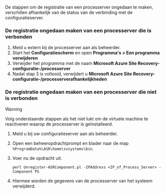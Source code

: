 De stappen om de registratie van een processerver ongedaan te maken, verschillen afhankelijk van de status van de verbinding met de configuratieserver.

### <a name="unregister-a-process-server-that-is-in-a-connected-state"></a>De registratie ongedaan maken van een processerver die is verbonden

1. Meld u extern bij de processerver aan als beheerder.
2. Start het **Configuratiescherm** en open **Programma's > Een programma verwijderen**
3. Verwijder het programma met de naam **Microsoft Azure Site Recovery-configuratie-/processerver**
4. Nadat stap 3 is voltooid, verwijdert u **Microsoft Azure Site Recovery-configuratie-/processerverafhankelijkheden**

### <a name="unregister-a-process-server-that-is-in-a-disconnected-state"></a>De registratie ongedaan maken van een processerver die niet is verbonden

> [!WARNING]
> Volg onderstaande stappen als het niet lukt om de virtuele machine te reactiveren waarop de processerver is geïnstalleerd.

1. Meld u bij uw configuratieserver aan als beheerder.
2. Open een beheeropdrachtprompt en blader naar de map `%ProgramData%\ASR\home\svsystems\bin`.
3. Voer nu de opdracht uit.

    ```
    perl Unregister-ASRComponent.pl -IPAddress <IP_of_Process_Server> -Component PS
    ```
4. Hiermee worden de gegevens van de processerver van het systeem verwijderd.


<!--HONumber=Feb17_HO1-->


